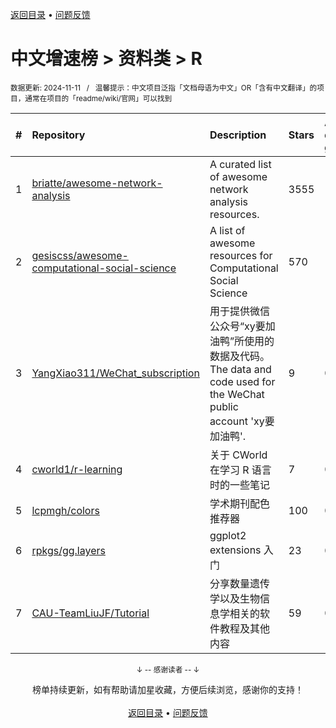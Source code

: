 <a href="https://gitee.com/GrowingGit/GitHub-Chinese-Top-Charts#github中文排行榜">返回目录</a> • <a href="/content/docs/feedback.md">问题反馈</a>

# 中文增速榜 > 资料类 > R
<sub>数据更新: 2024-11-11&nbsp;&nbsp;&nbsp;/&nbsp;&nbsp;&nbsp;温馨提示：中文项目泛指「文档母语为中文」OR「含有中文翻译」的项目，通常在项目的「readme/wiki/官网」可以找到</sub>

|#|Repository|Description|Stars|Average daily growth|Updated|
|:-|:-|:-|:-|:-|:-|
|1|[briatte/awesome-network-analysis](https://github.com/briatte/awesome-network-analysis)|A curated list of awesome network analysis resources.|3555|1|2024-11-06|
|2|[gesiscss/awesome-computational-social-science](https://github.com/gesiscss/awesome-computational-social-science)|A list of awesome resources for Computational Social Science|570|1|2024-11-01|
|3|[YangXiao311/WeChat_subscription](https://github.com/YangXiao311/WeChat_subscription)|用于提供微信公众号“xy要加油鸭”所使用的数据及代码。The data and code used for the WeChat public account 'xy要加油鸭'.|9|0|2024-10-18|
|4|[cworld1/r-learning](https://github.com/cworld1/r-learning)|关于 CWorld 在学习 R 语言时的一些笔记|7|0|2024-10-23|
|5|[lcpmgh/colors](https://github.com/lcpmgh/colors)|学术期刊配色推荐器|100|0|2024-11-05|
|6|[rpkgs/gg.layers](https://github.com/rpkgs/gg.layers)|ggplot2 extensions 入门|23|0|2024-09-04|
|7|[CAU-TeamLiuJF/Tutorial](https://github.com/CAU-TeamLiuJF/Tutorial)|分享数量遗传学以及生物信息学相关的软件教程及其他内容|59|0|2024-06-23|

<div align="center">
    <p><sub>↓ -- 感谢读者 -- ↓</sub></p>
    榜单持续更新，如有帮助请加星收藏，方便后续浏览，感谢你的支持！
</div>

<br/>

<div align="center"><a href="https://gitee.com/GrowingGit/GitHub-Chinese-Top-Charts#github中文排行榜">返回目录</a> • <a href="/content/docs/feedback.md">问题反馈</a></div>
